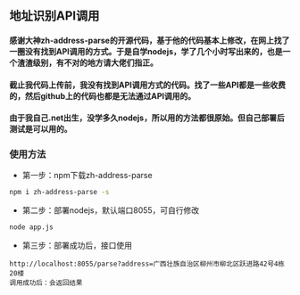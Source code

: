 ## 地址识别API调用
#### 感谢大神zh-address-parse的开源代码，基于他的代码基本上修改，在网上找了一圈没有找到API调用的方式。于是自学nodejs，学了几个小时写出来的，也是一个渣渣级别，有不对的地方请大佬们指正。
#### 截止我代码上传前，我没有找到API调用方式的代码。找了一些API都是一些收费的，然后github上的代码也都是无法通过API调用的。
#### 由于我自己.net出生，没学多久nodejs，所以用的方法都很原始。但自己部署后测试是可以用的。
###  使用方法
- 第一步：npm下载zh-address-parse
```sh
npm i zh-address-parse -s
```
- 第二步：部署nodejs，默认端口8055，可自行修改
```sh
node app.js
```
- 第三步：部署成功后，接口使用
```
http://localhost:8055/parse?address=广西壮族自治区柳州市柳北区跃进路42号4栋20楼
调用成功后：会返回结果
````
